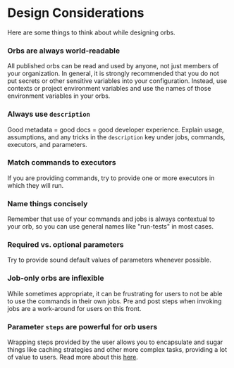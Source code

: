 # Design Considerations

Here are some things to think about while designing orbs.

### Orbs are always world-readable
All published orbs can be read and used by anyone, not just members of your organization. In general, it is strongly recommended that you do not put secrets or other sensitive variables into your configuration. Instead, use contexts or project environment variables and use the names of those environment variables in your orbs.

### Always use `description`
Good metadata = good docs = good developer experience. Explain usage, assumptions, and any tricks in the `description` key under jobs, commands, executors, and parameters.

### Match commands to executors
If you are providing commands, try to provide one or more executors in which they will run.

### Name things concisely
Remember that use of your commands and jobs is always contextual to your orb, so you can use general names like "run-tests" in most cases.

### Required vs. optional parameters
Try to provide sound default values of parameters whenever possible.

### Job-only orbs are inflexible
While sometimes appropriate, it can be frustrating for users to not be able to use the commands in their own jobs. Pre and post steps when invoking jobs are a work-around for users on this front.

### Parameter `steps` are powerful for orb users
Wrapping steps provided by the user allows you to encapsulate and sugar things like caching strategies and other more complex tasks, providing a lot of value to users. Read more about this [here](parameters.md#steps).

